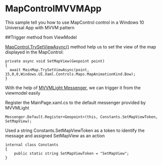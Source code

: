# MapControlMVVMApp
This sample tell you how to use MapControl control in a Windows 10 Universal App with MVVM pattern

##Trigger method from ViewModel

[MapControl.TrySetViewAsync()](https://msdn.microsoft.com/en-us/library/windows/apps/xaml/dn637062.aspx) method help us to set the view of the map displayed in the MapControl:

    private async void SetMapView(Geopoint point)  
    {  
      await MainMap.TrySetViewAsync(point, 15,0,0,Windows.UI.Xaml.Controls.Maps.MapAnimationKind.Bow);  
    }  

With the help of [MVVMLight Messenger](https://msdn.microsoft.com/en-us/magazine/JJ694937.aspx), we can trigger it from the viewmodel easily

Register the MainPage.xaml.cs to the default messenger provided by MVVMLight

    Messenger.Default.Register<Geopoint>(this, Constants.SetMapViewToken, SetMapView); 

Used a string Constants.SetMapViewToken as a token to identify the message and assigned SetMapView as an action

    internal class Constants
    {  
        public static string SetMapViewToken = "SetMapView";  
    }
